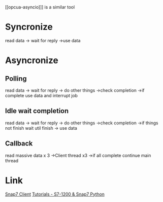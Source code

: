 [[opcua-asyncio]]] is a similar tool
# Syncronize
read data -> wait for reply ->use data
# Asyncronize 
## Polling
read data -> wait for reply 
				-> do other things ->check completion ->if complete use data and interrupt job
## Idle wait completion
read data -> wait for reply 
				-> do other things ->check completion ->if things not finish wait util finish -> use data
## Callback
read massive data x 3 ->Client thread x3 ->if all complete continue main thread
# Link
[Snap7 Client](https://snap7.sourceforge.net/snap7_client.html#smartconnect)
[Tutorials - S7-1200 & Snap7 Python](https://www.youtube.com/watch?v=2AkYBtDDpio)